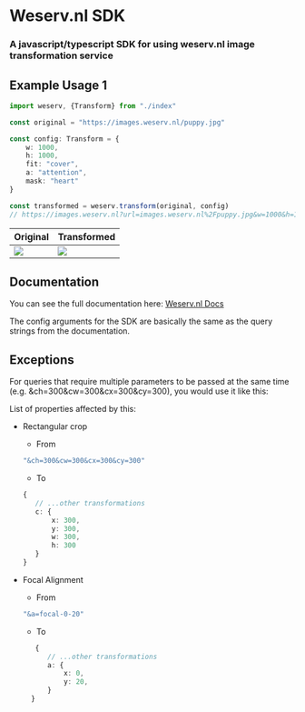 # Weserv.nl SDK

### A javascript/typescript SDK for using weserv.nl image transformation service

## Example Usage 1
```typescript
import weserv, {Transform} from "./index"

const original = "https://images.weserv.nl/puppy.jpg"

const config: Transform = { 
    w: 1000, 
    h: 1000, 
    fit: "cover", 
    a: "attention", 
    mask: "heart"
}

const transformed = weserv.transform(original, config)
// https://images.weserv.nl?url=images.weserv.nl%2Fpuppy.jpg&w=1000&h=1000&fit=cover&a=attention&mask=heart
```
|Original|Transformed|
|--|--|
 ![](https://images.weserv.nl/puppy.jpg)| ![](https://images.weserv.nl?url=images.weserv.nl%2Fpuppy.jpg&w=1000&h=1000&fit=cover&a=attention&mask=heart)

## Documentation

You can see the full documentation here: [Weserv.nl Docs](https://images.weserv.nl/docs)

The config arguments for the SDK are basically the same as the query strings from the documentation. 

## Exceptions

For queries that require multiple parameters to be passed at the same time (e.g. &ch=300&cw=300&cx=300&cy=300), you would use it like this:

List of properties affected by this:
- Rectangular crop 
    - From
    ```typescript
    "&ch=300&cw=300&cx=300&cy=300"
    ```
    - To
     ```typescript
     {
        // ...other transformations
        c: {
            x: 300,
            y: 300,
            w: 300,
            h: 300
        }
    }
     ```
- Focal Alignment

    - From
    ```typescript
    "&a=focal-0-20"
    ```
    - To
  ```typescript
     {
        // ...other transformations
        a: {
            x: 0,
            y: 20,
        }
    }
     ```
